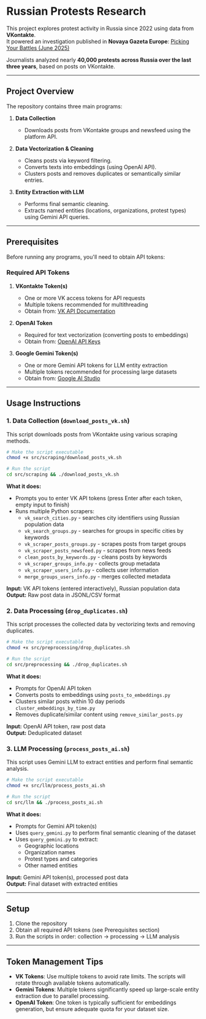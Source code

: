 # Russian Protests Research

This project explores protest activity in Russia since 2022 using data from **VKontakte**.  
It powered an investigation published in **Novaya Gazeta Europe**: [Picking Your Battles (June 2025)](https://novayagazeta.eu/articles/2025/06/27/picking-your-battles-en)  

Journalists analyzed nearly **40,000 protests across Russia over the last three years**, based on posts on VKontakte.  

---

## Project Overview

The repository contains three main programs:  

1. **Data Collection**  
   - Downloads posts from VKontakte groups and newsfeed using the platform API.  

2. **Data Vectorization & Cleaning**  
   - Cleans posts via keyword filtering.  
   - Converts texts into embeddings (using OpenAI API).  
   - Clusters posts and removes duplicates or semantically similar entries.  

3. **Entity Extraction with LLM**  
   - Performs final semantic cleaning.  
   - Extracts named entities (locations, organizations, protest types) using Gemini API queries.

---

## Prerequisites

Before running any programs, you'll need to obtain API tokens:

### Required API Tokens

1. **VKontakte Token(s)** 
   - One or more VK access tokens for API requests
   - Multiple tokens recommended for multithreading
   - Obtain from: [VK API Documentation](https://dev.vk.com/api/access-token/getting-started)

2. **OpenAI Token**
   - Required for text vectorization (converting posts to embeddings)
   - Obtain from: [OpenAI API Keys](https://platform.openai.com/api-keys)

3. **Google Gemini Token(s)**
   - One or more Gemini API tokens for LLM entity extraction
   - Multiple tokens recommended for processing large datasets
   - Obtain from: [Google AI Studio](https://makersuite.google.com/app/apikey)

---

## Usage Instructions

### 1. Data Collection (`download_posts_vk.sh`)

This script downloads posts from VKontakte using various scraping methods.

```bash
# Make the script executable
chmod +x src/scraping/download_posts_vk.sh

# Run the script
cd src/scraping && ./download_posts_vk.sh
```

**What it does:**
- Prompts you to enter VK API tokens (press Enter after each token, empty input to finish)
- Runs multiple Python scrapers:
  - `vk_search_cities.py` - searches city identifiers using Russian population data
  - `vk_search_groups.py` - searches for groups in specific cities by keywords
  - `vk_scraper_posts_groups.py` - scrapes posts from target groups
  - `vk_scraper_posts_newsfeed.py` - scrapes from news feeds
  - `clean_posts_by_keywords.py` - cleans posts by keywords
  - `vk_scraper_groups_info.py` - collects group metadata
  - `vk_scraper_users_info.py` - collects user information
  - `merge_groups_users_info.py` - merges collected metadata

**Input:** VK API tokens (entered interactively), Russian population data  
**Output:** Raw post data in JSONL/CSV format

### 2. Data Processing (`drop_duplicates.sh`)

This script processes the collected data by vectorizing texts and removing duplicates.

```bash
# Make the script executable
chmod +x src/preprocessing/drop_duplicates.sh

# Run the script
cd src/preprocessing && ./drop_duplicates.sh
```

**What it does:**
- Prompts for OpenAI API token
- Converts posts to embeddings using `posts_to_embeddings.py`
- Clusters similar posts within 10 day periods `cluster_embeddings_by_time.py`
- Removes duplicate/similar content using `remove_similar_posts.py`

**Input:** OpenAI API token, raw post data  
**Output:** Deduplicated dataset

### 3. LLM Processing (`process_posts_ai.sh`)

This script uses Gemini LLM to extract entities and perform final semantic analysis.

```bash
# Make the script executable
chmod +x src/llm/process_posts_ai.sh

# Run the script
cd src/llm && ./process_posts_ai.sh
```

**What it does:**
- Prompts for Gemini API token(s)
- Uses `query_gemini.py` to perform final semantic cleaning of the dataset
- Uses `query_gemini.py` to extract:
  - Geographic locations
  - Organization names
  - Protest types and categories
  - Other named entities

**Input:** Gemini API token(s), processed post data  
**Output:** Final dataset with extracted entities

---

## Setup

1. Clone the repository
2. Obtain all required API tokens (see Prerequisites section)
3. Run the scripts in order: collection → processing → LLM analysis

---

## Token Management Tips

- **VK Tokens**: Use multiple tokens to avoid rate limits. The scripts will rotate through available tokens automatically.
- **Gemini Tokens**: Multiple tokens significantly speed up large-scale entity extraction due to parallel processing.
- **OpenAI Token**: One token is typically sufficient for embeddings generation, but ensure adequate quota for your dataset size.